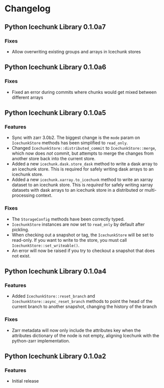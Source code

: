 # Changelog

## Python Icechunk Library 0.1.0a7

### Fixes

- Allow overwriting existing groups and arrays in Icechunk stores

## Python Icechunk Library 0.1.0a6

### Fixes

- Fixed an error during commits where chunks would get mixed between different arrays

## Python Icechunk Library 0.1.0a5

### Features

- Sync with zarr 3.0b2. The biggest change is the `mode` param on `IcechunkStore` methods has been simplified to `read_only`.
- Changed `IcechunkStore::distributed_commit` to `IcechunkStore::merge`, which now does *not* commit, but attempts to merge the changes from another store back into the current store.
- Added a new `icechunk.dask.store_dask` method to write a dask array to an icechunk store. This is required for safely writing dask arrays to an icechunk store.
- Added a new `icechunk.xarray.to_icechunk` method to write an xarray dataset to an icechunk store. This is *required* for safely writing xarray datasets with dask arrays to an icechunk store in a distributed or multi-processing context.

### Fixes

- The `StorageConfig` methods have been correctly typed.
- `IcechunkStore` instances are now set to `read_only` by default after pickling.
- When checking out a snapshot or tag, the `IcechunkStore` will be set to read-only. If you want to write to the store, you must call `IcechunkStore::set_writeable()`.
- An error will now be raised if you try to checkout a snapshot that does not exist.

## Python Icechunk Library 0.1.0a4

### Features

- Added `IcechunkStore::reset_branch` and `IcechunkStore::async_reset_branch` methods to point the head of the current branch to another snapshot, changing the history of the branch

### Fixes

- Zarr metadata will now only include the attributes key when the attributes dictionary of the node is not empty, aligning Icechunk with the python-zarr implementation.

## Python Icechunk Library 0.1.0a2

### Features

- Initial release
